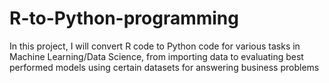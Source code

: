 # R-to-Python-programming
In this project, I will convert R code to Python code for various tasks in Machine Learning/Data Science, from importing data to evaluating best performed models using certain datasets for answering business problems
